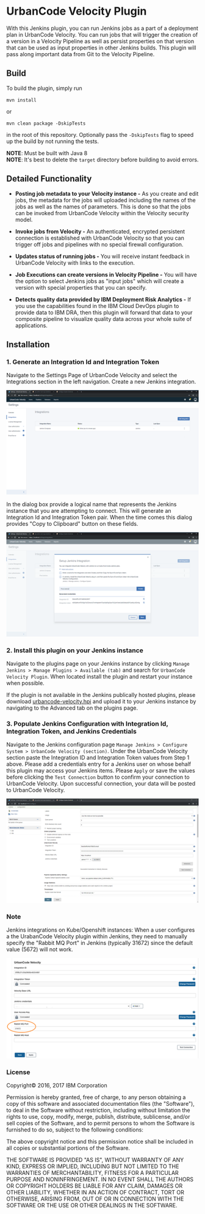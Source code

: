 # UrbanCode Velocity Plugin
With this Jenkins plugin, you can run Jenkins jobs as a part of a deployment plan in UrbanCode Velocity. You can run jobs that will trigger the creation of a version in a Velocity Pipeline as well as persist properties on that version that can be used as input properties in other Jenkins builds. This plugin will pass along important data from Git to the Velocity Pipeline.

## Build
To build the plugin, simply run
```
mvn install
```
or
```
mvn clean package -DskipTests
```
in the root of this repository. Optionally pass the `-DskipTests` flag to speed up the build by not running the tests.

**NOTE**: Must be built with Java 8\
**NOTE**: It's best to delete the `target` directory before building to avoid errors.

## Detailed Functionality

* **Posting job metadata to your Velocity instance -** As you create and edit jobs, the metadata for the jobs will uploaded including the names of the jobs as well as the names of parameters.  This is done so that the jobs can be invoked from UrbanCode Velocity within the Velocity security model.

* **Invoke jobs from Velocity -** An authenticated, encrypted persistent connection is established with UrbanCode Velocity so that you can trigger off jobs and pipelines with no special firewall configuration.

* **Updates status of running jobs -** You will receive instant feedback in UrbanCode Velocity with links to the execution.

* **Job Executions can create versions in Velocity Pipeline -** You will have the option to select Jenkins jobs as "input jobs" which will create a version with special properties that you can specify.

* **Detects quality data provided by IBM Deployment Risk Analytics -** If you use the capabilities found in the IBM Cloud DevOps plugin to provide data to IBM DRA, then this plugin will forward that data to your composite pipeline to visualize quality data across your whole suite of applications.

## Installation

### 1. Generate an Integration Id and Integration Token

Navigate to the Settings Page of UrbanCode Velocity and select the Integrations section in the left navigation. Create a new Jenkins integration.

![Integrations Page](screenshots/integrations-page.PNG)

In the dialog box provide a logical name that represents the Jenkins instance that you are attempting to connect.  This will generate an Integration Id and Integration Token pair.  When the time comes this dialog provides "Copy to Clipboard" button on these fields.

![Jenkins Integration Dialog](screenshots/jenkins-dialog.PNG)

### 2. Install this plugin on your Jenkins instance

Navigate to the plugins page on your Jenkins instance by clicking `Manage Jenkins > Manage Plugins > Available (tab)` and search for `UrbanCode Velocity Plugin`.  When located install the plugin and restart your instance when possible.

If the plugin is not available in the Jenkins publically hosted plugins, please download [urbancode-velocity.hpi](http://public.dhe.ibm.com/software/products/UrbanCode/plugins/) and upload it to your Jenkins instance by navigating to the Advanced tab on the plugins page.

### 3. Populate Jenkins Configuration with Integration Id, Integration Token, and Jenkins Credentials

Navigate to the Jenkins configuration page `Manage Jenkins > Configure System > UrbanCode Velocity (section)`.  Under the UrbanCode Velocity section paste the Integration ID and Integration Token values from Step 1 above.  Please add a credentials entry for a Jenkins user on whose behalf this plugin may access your Jenkins items.  Please `Apply` or save the values before clicking the `Test Connection` button to confirm your connection to UrbanCode Velocity.  Upon successful connection, your data will be posted to UrbanCode Velocity.

![Jenkins Global Config Page](screenshots/jenkins-config.PNG)

### Note

Jenkins integrations on Kube/Openshift instances: When a user configures a the UrabanCode Velocity plugin within Jenkins, they need to manually specify the "Rabbit MQ Port" in Jenkins  (typically 31672) since the default value (5672) will not work.

![Jenkins Global Config UCV Advance Options](screenshots/jenkins-config-port.PNG)

### License

Copyright&copy; 2016, 2017 IBM Corporation

Permission is hereby granted, free of charge, to any person obtaining a copy of this software and associated documentation files (the "Software"), to deal in the Software without restriction, including without limitation the rights to use, copy, modify, merge, publish, distribute, sublicense, and/or sell copies of the Software, and to permit persons to whom the Software is furnished to do so, subject to the following conditions:

The above copyright notice and this permission notice shall be included in all copies or substantial portions of the Software.

THE SOFTWARE IS PROVIDED "AS IS", WITHOUT WARRANTY OF ANY KIND, EXPRESS OR IMPLIED, INCLUDING BUT NOT LIMITED TO THE WARRANTIES OF MERCHANTABILITY, FITNESS FOR A PARTICULAR PURPOSE AND NONINFRINGEMENT. IN NO EVENT SHALL THE AUTHORS OR COPYRIGHT HOLDERS BE LIABLE FOR ANY CLAIM, DAMAGES OR OTHER LIABILITY, WHETHER IN AN ACTION OF CONTRACT, TORT OR OTHERWISE, ARISING FROM, OUT OF OR IN CONNECTION WITH THE SOFTWARE OR THE USE OR OTHER DEALINGS IN THE SOFTWARE.

